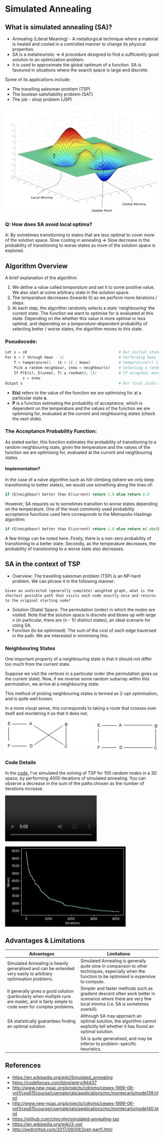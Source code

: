 # Simulated Annealing

## What is simulated annealing (SA)?

* Annealing (Literal Meaning) - A metallurgical technique where a material is heated and cooled in a controlled manner to change its physical properties.
* SA is a metaheuristic ⇒ A procedure designed to find a sufficiently good solution to an optimization problem.
* It is used to approximate the global optimum of a function. SA is favoured in situations where the search space is large and discrete.

Some of its applications include:
* The travelling salesman problem (TSP)
* The boolean satisfiability problem (SAT)
* The job - shop problem (JSP)

<p align ="center">
<img src="images/Optimal.png" width="500" height="350"/>
</p>

### Q: How does SA avoid local optima?

A: By sometimes transitioning to states that are less optimal to cover more of the solution space. 
Slow cooling in annealing ⇒ Slow decrease in the probability of transitioning to worse states as more of the solution space is explored.

## Algorithm Overview

A brief explanation of the algorithm:
1. We define a value called *temperature* and set it to some positive value. We also start at some arbitrary state in the solution space.
2. The *temperature* decreases (towards 0) as we perform more iterations / steps.
3. At each step, the algorithm randomly selects a state ‘neighbouring’ the current state. The function we want to optimise for is evaluated at this state. Depending on the whether this value is more optimal or less optimal, and depending on a *temperature*-dependent probability of selecting better / worse states, the algorithm moves to this state.

### Pseudocode:
```python
Let s = s0                                          # Our initial state.
For k = 0 through kmax - 1:                         # Performing kmax iterations.
    T ← temperature(1 - (k + 1) / kmax)             # temperature(r) (↓ w/ ↓ in r).
    Pick a random neighbour, snew ← neighbour(s)    # Selecting a random neighbouring state.
    If P(E(s), E(snew), T) ≥ random(0, 1):          # If accepted, move to this state.
        s ← snew
Output s                                            # Our final state after kmax iterations.
```

 - **E(s)** refers to the value of the function we are optimising for at a particular state **s**.
 - **P** is a function estimating the probability of acceptance, which is dependent on the temperature and the values of the function we are optimising for, evaluated at the current and neighbouring states (check the next slide).

### The Acceptance Probability Function:

As stated earlier, this function estimates the probability of transitioning to a random neighbouring state, given the temperature and the values of the function we are optimising for, evaluated at the current and neighbouring states.

#### Implementation?

In the case of a naive algorithm such as hill-climbing (where we only keep transitioning to better states), we would use something along the lines of:
```python
if (E(neighbour) better than E(current) return 1.0 else return 0.0
```

However,  SA requires us to sometimes transition to worse states depending on the temperature. One of the most commonly used probability acceptance functions used here corresponds to the Metropolis-Hastings algorithm:
```python
if (E(neighbour) better than E(current) return 1.0 else return e(-abs(E(neighbour) - E(current) / curTemp)
```
A few things can be noted here. Firstly, there is a non-zero probability of transitioning to a better state. Secondly, as the temperature decreases, the probability of transitioning to a worse state also decreases.

## SA in the context of TSP

* Overview: The travelling salesman problem (TSP) is an NP-hard problem. We can phrase it in the following manner: 
```
Given an undirected (generally complete) weighted graph, what is the shortest possible path that visits each node exactly once and returns to the original starting node?
```
* Solution (State) Space: The permutation (order) in which the nodes are visited. Note that the solution space is discrete and blows up with large n (in particular, there are (n - 1)! distinct states), an ideal scenario for using SA.
* Function (to be optimised): The sum of the cost of each edge traversed in the path. We are interested in minimising this.

### Neighbouring States

<p>One important property of a neighbouring state is that it should not differ too much from the current state.</p>

<p>Suppose we visit the vertices in a particular order (the permutation gives us the current state). Now, if we reverse some random subarray within this permutation, we arrive at a neighbouring state.</p>

<p>This method of picking neighbouring states is termed as 2-opt optimisation, and is quite well known.</p>


<p>In a more visual sense, this corresponds to taking a route that crosses over itself and reordering it so that it does not.</p>

<p align ="center">
<img src="images/2-opt.png"/>
</p>

### Code Details

In the [code](simulatedAnnealing.ipynb), I've simulated the solving of TSP for 100 random nodes in a 3D space, by performing 4000 iterations of simulated annealing. You can observe a decrease in the sum of the paths chosen as the number of iterations increase.

<video src="https://user-images.githubusercontent.com/67233931/182415199-8961870a-2ed0-4c03-9260-53152e8c04fb.mp4"></video>

<img src="images/SA.png"/>

## Advantages & Limitations

| Advantages                                                                                                                             | Limitations                                                                                                                                               |
|----------------------------------------------------------------------------------------------------------------------------------------|-----------------------------------------------------------------------------------------------------------------------------------------------------------|
| Simulated Annealing is heavily generalised and can be extended very easily to arbitrary optimisation problems.                         | Simulated Annealing is generally quite slow in comparison to other techniques, especially when the function to be optimised is expensive to compute.      |
| It generally gives a good solution (particularly when multiple runs are made), and is fairly simple to code even for complex problems. | Simpler and faster methods such as gradient descent often work better in scenarios where there are very few local minima (i.e. SA is sometimes overkill). |
| SA statistically guarantees finding an optimal solution.                                                                               | Although SA may approach an optimal solution, the algorithm cannot explicitly tell whether it has found an optimal solution.                              |
|                                                                                                                                        | SA is quite generalised, and may be inferior to problem-specific heuristics.                                                                              |

## References

* https://en.wikipedia.org/wiki/Simulated_annealing
* https://codeforces.com/blog/entry/94437
* http://www.new-npac.org/projects/cdroms/cewes-1999-06-vol1/cps615course/csematerials/applications/mc/montecarlo/node139.html
* http://www.new-npac.org/projects/cdroms/cewes-1999-06-vol1/cps615course/csematerials/applications/mc/montecarlo/node140.html
* https://github.com/chncyhn/simulated-annealing-tsp
* https://en.wikipedia.org/wiki/2-opt
* http://pedrohfsd.com/2017/08/09/2opt-part1.html
